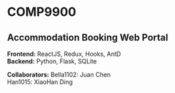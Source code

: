 # COMP9900
## Accommodation Booking Web Portal
  
**Frontend:**
ReactJS, Redux, Hooks, AntD  
**Backend:**
Python, Flask, SQLite  

**Collaborators:**
Bella1102: Juan Chen    
Han1015: XiaoHan Ding    


